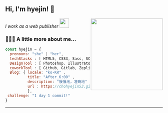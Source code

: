 <h2> Hi, I'm hyejin! 👋</h2>
<img align='right' src="https://media.giphy.com/media/ieyl9zmCjO4b4t6qoY/giphy.gif" width="230">
<p><em>I work as a web publisher <img src="https://media.giphy.com/media/WUlplcMpOCEmTGBtBW/giphy.gif" width="30"> 
</em></p>



###  👩🏻‍💻 A little more about me... 

```javascript
const hyejin = {
  pronouns: "she" | "her",
  techStacks : [ HTML5, CSS3, Sass, SCSS, Javascript, JQuery, Gulp, Node, npm ],
  DesignTool : [ Photoshop, Illustrator], 
  coworkTool : [ Github, Gitlab, Zeplin, Works ],
  Blog: { locale: "ko-KR" ,
          title: "After_6:00" ,
          description: "慢慢地，准确地" ,
          url : https://chohyejin53.github.io/
          },
 challenge: "1 day 1 commit!"
}
```  
  
  
  
---  
  
  
  

